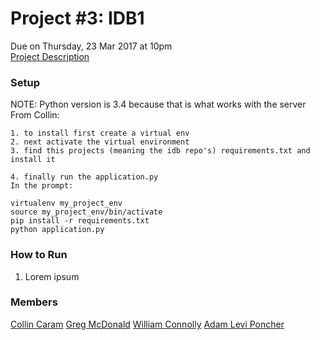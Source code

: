 # Project #3: IDB1
Due on Thursday, 23 Mar 2017 at 10pm  
[Project Description](http://www.cs.utexas.edu/users/downing/cs373/projects/IDB1.html)

### Setup
NOTE: Python version is 3.4 because that is what works with the server  
From Collin:
```
1. to install first create a virtual env
2. next activate the virtual environment
3. find this projects (meaning the idb repo's) requirements.txt and install it

4. finally run the application.py
In the prompt:

virtualenv my_project_env
source my_project_env/bin/activate
pip install -r requirements.txt
python application.py

```

### How to Run
1. Lorem ipsum

### Members
[Collin Caram](https://github.com/collinc777)
[Greg McDonald](https://github.com/gregorymcdonald)
[William Connolly](https://github.com/ibly31ut)
[Adam Levi Poncher](http://github.com/alp3246)